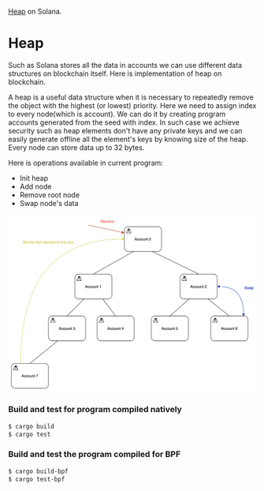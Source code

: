 [Heap](https://www.cs.usfca.edu/~galles/visualization/Heap.html) on Solana.

# Heap

Such as Solana stores all the data in accounts we can use different data structures on blockchain itself. Here is implementation of heap on blockchain.

A heap is a useful data structure when it is necessary to repeatedly remove the object with the highest (or lowest) priority.
Here we need to assign index to every node(which is account). We can do it by creating program accounts generated from the seed with index.
In such case we achieve security such as heap elements don't have any private keys and we can easily generate offline all the element's keys by knowing size of the heap.
Every node can store data up to 32 bytes.

Here is operations available in current program:
- Init heap
- Add node
- Remove root node
- Swap node's data

![Heap of blockchain diagram](./resources/diagram.png)

### Build and test for program compiled natively
```
$ cargo build
$ cargo test
```

### Build and test the program compiled for BPF
```
$ cargo build-bpf
$ cargo test-bpf
```